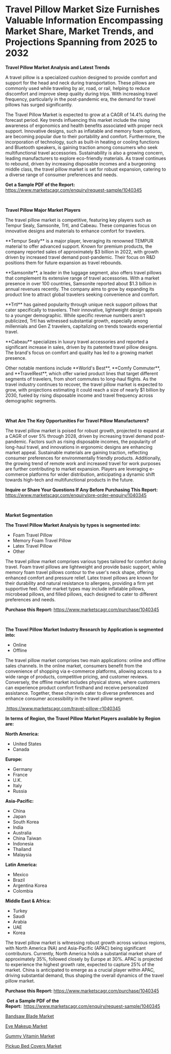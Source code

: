 <p><h1>Travel Pillow Market Size Furnishes Valuable Information Encompassing Market Share, Market Trends, and Projections Spanning from 2025 to 2032</h1></p><p><strong>Travel Pillow Market Analysis and Latest Trends</strong></p>
<p><p>A travel pillow is a specialized cushion designed to provide comfort and support for the head and neck during transportation. These pillows are commonly used while traveling by air, road, or rail, helping to reduce discomfort and improve sleep quality during trips. With increasing travel frequency, particularly in the post-pandemic era, the demand for travel pillows has surged significantly.</p><p>The Travel Pillow Market is expected to grow at a CAGR of 14.4% during the forecast period. Key trends influencing this market include the rising awareness of ergonomics and health benefits associated with proper neck support. Innovative designs, such as inflatable and memory foam options, are becoming popular due to their portability and comfort. Furthermore, the incorporation of technology, such as built-in heating or cooling functions and Bluetooth speakers, is gaining traction among consumers who seek multifunctional travel accessories. Sustainability is also a growing concern, leading manufacturers to explore eco-friendly materials. As travel continues to rebound, driven by increasing disposable incomes and a burgeoning middle class, the travel pillow market is set for robust expansion, catering to a diverse range of consumer preferences and needs.</p></p>
<p><strong>Get a Sample PDF of the Report:&nbsp;</strong> <a href="https://www.marketscagr.com/enquiry/request-sample/1040345?utm_campaign=2010&utm_medium=2&utm_source=Github&utm_content=ia&utm_term=04042025&utm_id=travel-pillow">https://www.marketscagr.com/enquiry/request-sample/1040345</a></p>
<p>&nbsp;</p>
<p><strong>Travel Pillow Major Market Players</strong></p>
<p><p>The travel pillow market is competitive, featuring key players such as Tempur Sealy, Samsonite, Trtl, and Cabeau. These companies focus on innovative designs and materials to enhance comfort for travelers.</p><p>**Tempur Sealy** is a major player, leveraging its renowned TEMPUR material to offer advanced support. Known for premium products, the company reported sales of approximately $3 billion in 2022, with growth driven by increased travel demand post-pandemic. Their focus on R&D positions them for future expansion as travel rebounds.</p><p>**Samsonite**, a leader in the luggage segment, also offers travel pillows that complement its extensive range of travel accessories. With a market presence in over 100 countries, Samsonite reported about $1.3 billion in annual revenues recently. The company aims to grow by expanding its product line to attract global travelers seeking convenience and comfort.</p><p>**Trtl** has gained popularity through unique neck support pillows that cater specifically to travelers. Their innovative, lightweight design appeals to a younger demographic. While specific revenue numbers aren't publicized, Trtl has witnessed substantial growth, especially among millennials and Gen Z travelers, capitalizing on trends towards experiential travel.</p><p>**Cabeau** specializes in luxury travel accessories and reported a significant increase in sales, driven by its patented travel pillow designs. The brand's focus on comfort and quality has led to a growing market presence.</p><p>Other notable mentions include **World's Best**, **Comfy Commuter**, and **TravelRest**, which offer varied product lines that target different segments of travelers, from short commutes to long-haul flights. As the travel industry continues to recover, the travel pillow market is expected to grow, with projections estimating it could reach a size of nearly $1 billion by 2030, fueled by rising disposable income and travel frequency across demographic segments.</p></p>
<p>&nbsp;</p>
<p><strong>What Are The Key Opportunities For Travel Pillow Manufacturers?</strong></p>
<p><p>The travel pillow market is poised for robust growth, projected to expand at a CAGR of over 5% through 2028, driven by increasing travel demand post-pandemic. Factors such as rising disposable incomes, the popularity of long-haul travel, and innovations in ergonomic designs are enhancing market appeal. Sustainable materials are gaining traction, reflecting consumer preferences for environmentally friendly products. Additionally, the growing trend of remote work and increased travel for work purposes are further contributing to market expansion. Players are leveraging e-commerce platforms for wider distribution, anticipating a dynamic shift towards high-tech and multifunctional products in the future.</p></p>
<p><strong>Inquire or Share Your Questions If Any Before Purchasing This Report:</strong> <a href="https://www.marketscagr.com/enquiry/pre-order-enquiry/1040345?utm_campaign=2010&utm_medium=2&utm_source=Github&utm_content=ia&utm_term=04042025&utm_id=travel-pillow">https://www.marketscagr.com/enquiry/pre-order-enquiry/1040345</a></p>
<p>&nbsp;</p>
<p><strong>Market Segmentation</strong></p>
<p><strong>The Travel Pillow Market Analysis by types is segmented into:</strong></p>
<p><ul><li>Foam Travel Pillow</li><li>Memory Foam Travel Pillow</li><li>Latex Travel Pillow</li><li>Other</li></ul></p>
<p><p>The travel pillow market comprises various types tailored for comfort during travel. Foam travel pillows are lightweight and provide basic support, while memory foam travel pillows contour to the user's neck shape, offering enhanced comfort and pressure relief. Latex travel pillows are known for their durability and natural resistance to allergens, providing a firm yet supportive feel. Other market types may include inflatable pillows, microbead pillows, and filled pillows, each designed to cater to different preferences and needs.</p></p>
<p><strong>Purchase this Report:&nbsp;</strong><a href="https://www.marketscagr.com/purchase/1040345?utm_campaign=2010&utm_medium=2&utm_source=Github&utm_content=ia&utm_term=04042025&utm_id=travel-pillow">https://www.marketscagr.com/purchase/1040345</a></p>
<p>&nbsp;</p>
<p><strong>The Travel Pillow Market Industry Research by Application is segmented into:</strong></p>
<p><ul><li>Online</li><li>Offline</li></ul></p>
<p><p>The travel pillow market comprises two main applications: online and offline sales channels. In the online market, consumers benefit from the convenience of shopping via e-commerce platforms, allowing access to a wide range of products, competitive pricing, and customer reviews. Conversely, the offline market includes physical stores, where customers can experience product comfort firsthand and receive personalized assistance. Together, these channels cater to diverse preferences and enhance consumer accessibility in the travel pillow segment.</p></p>
<p><a href="https://www.marketscagr.com/travel-pillow-r1040345?utm_campaign=2010&utm_medium=2&utm_source=Github&utm_content=ia&utm_term=04042025&utm_id=travel-pillow">&nbsp;https://www.marketscagr.com/travel-pillow-r1040345</a></p>
<p><strong>In terms of Region, the Travel Pillow Market Players available by Region are:</strong></p>
<p>
    <p> <strong> North America: </strong>
        <ul>
            <li>United States</li>
            <li>Canada</li>
        </ul>
        </p> 
    <p> <strong> Europe: </strong>
        <ul>
            <li>Germany</li>
            <li>France</li>
            <li>U.K.</li>
            <li>Italy</li>
            <li>Russia</li>
        </ul>
        </p> 
    <p> <strong> Asia-Pacific: </strong>
        <ul>
            <li>China</li>
            <li>Japan</li>
            <li>South Korea</li>
            <li>India</li>
            <li>Australia</li>
            <li>China Taiwan</li>
            <li>Indonesia</li>
            <li>Thailand</li>
            <li>Malaysia</li>
        </ul>
        </p> 
    <p> <strong> Latin America: </strong>
        <ul>
            <li>Mexico</li>
            <li>Brazil</li>
            <li>Argentina Korea</li>
            <li>Colombia</li>
        </ul>
        </p> 
    <p> <strong> Middle East & Africa: </strong>
        <ul>
            <li>Turkey</li>
            <li>Saudi</li>
            <li>Arabia</li>
            <li>UAE</li>
            <li>Korea</li>
        </ul>
    </p>
    </p>
<p><p>The travel pillow market is witnessing robust growth across various regions, with North America (NA) and Asia-Pacific (APAC) being significant contributors. Currently, North America holds a substantial market share of approximately 35%, followed closely by Europe at 30%. APAC is projected to experience the highest growth rate, expected to capture 25% of the market. China is anticipated to emerge as a crucial player within APAC, driving substantial demand, thus shaping the overall dynamics of the travel pillow market.</p></p>
<p><strong>Purchase this Report: </strong><a href="https://www.marketscagr.com/purchase/1040345?utm_campaign=2010&utm_medium=2&utm_source=Github&utm_content=ia&utm_term=04042025&utm_id=travel-pillow">https://www.marketscagr.com/purchase/1040345</a></p>
<p>&nbsp;<strong>Get a Sample PDF of the Report:&nbsp;&nbsp;</strong><a href="https://www.marketscagr.com/enquiry/request-sample/1040345?utm_campaign=2010&utm_medium=2&utm_source=Github&utm_content=ia&utm_term=04042025&utm_id=travel-pillow">https://www.marketscagr.com/enquiry/request-sample/1040345</a></p>
<p><strong></strong></p>
<p><p><a href="https://github.com/camacrokesw2/Market-Research-Report-List-1/blob/main/bandsaw-blade-market.md?utm_campaign=2010&utm_medium=2&utm_source=Github&utm_content=ia&utm_term=04042025&utm_id=travel-pillow">Bandsaw Blade Market</a></p><p><a href="https://github.com/mahnoor2003/Market-Research-Report-List-7/blob/main/eye-makeup-market.md?utm_campaign=2010&utm_medium=2&utm_source=Github&utm_content=ia&utm_term=04042025&utm_id=travel-pillow">Eye Makeup Market</a></p><p><a href="https://github.com/beberjuban9a/Market-Research-Report-List-1/blob/main/gummy-vitamin-market.md?utm_campaign=2010&utm_medium=2&utm_source=Github&utm_content=ia&utm_term=04042025&utm_id=travel-pillow">Gummy Vitamin Market</a></p><p><a href="https://github.com/BryceTownsendr/Market-Research-Report-List-7/blob/main/pickup-bed-covers-market.md?utm_campaign=2010&utm_medium=2&utm_source=Github&utm_content=ia&utm_term=04042025&utm_id=travel-pillow">Pickup Bed Covers Market</a></p></p>